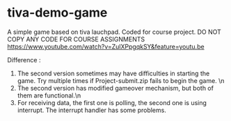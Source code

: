 # tiva-demo-game
A simple game based on tiva lauchpad. Coded for course project. 
DO NOT COPY ANY CODE FOR COURSE ASSIGNMENTS
https://www.youtube.com/watch?v=ZulXPpgqkSY&feature=youtu.be

Difference : 
1. The second version sometimes may have difficulties in starting the game. Try multiple times if Project-submit.zip fails to begin the game. \n
2. The second version has modified gameover mechanism, but both of them are functional.\n
3. For receiving data, the first one is polling, the second one is using interrupt. The interrupt handler has some problems.

